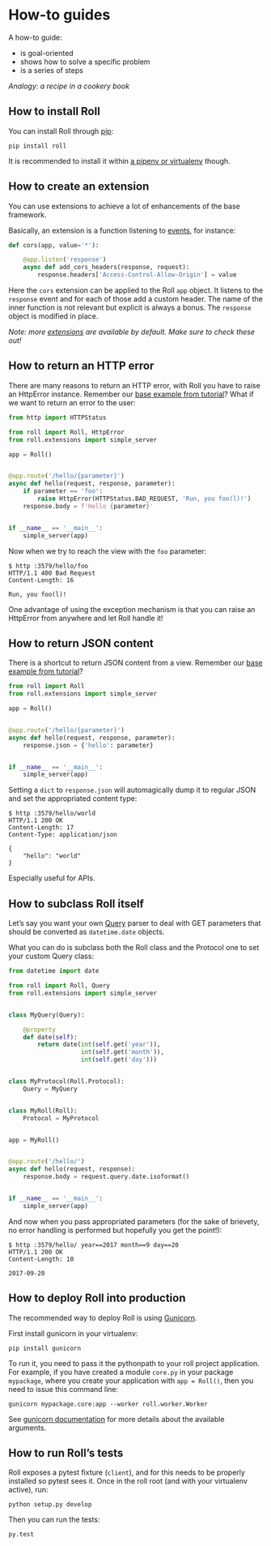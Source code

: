 # How-to guides

A how-to guide:

* is goal-oriented
* shows how to solve a specific problem
* is a series of steps

*Analogy: a recipe in a cookery book*


## How to install Roll

You can install Roll through [pip](https://pip.pypa.io/en/stable/):

    pip install roll

It is recommended to install it within
[a pipenv or virtualenv](http://docs.python-guide.org/en/latest/dev/virtualenvs/) though.


## How to create an extension

You can use extensions to achieve a lot of enhancements of the base
framework.

Basically, an extension is a function listening to
[events](reference.md#events), for instance:

```python
def cors(app, value='*'):

    @app.listen('response')
    async def add_cors_headers(response, request):
        response.headers['Access-Control-Allow-Origin'] = value
```

Here the `cors` extension can be applied to the Roll `app` object.
It listens to the `response` event and for each of those add a custom
header. The name of the inner function is not relevant but explicit is
always a bonus. The `response` object is modified in place.

*Note: more [extensions](reference.md#events) are available by default.
Make sure to check these out!*


## How to return an HTTP error

There are many reasons to return an HTTP error, with Roll you have to
raise an HttpError instance. Remember our
[base example from tutorial](tutorials.md#your-first-roll-application)?
What if we want to return an error to the user:

```python
from http import HTTPStatus

from roll import Roll, HttpError
from roll.extensions import simple_server

app = Roll()


@app.route('/hello/{parameter}')
async def hello(request, response, parameter):
    if parameter == 'foo':
        raise HttpError(HTTPStatus.BAD_REQUEST, 'Run, you foo(l)!')
    response.body = f'Hello {parameter}'


if __name__ == '__main__':
    simple_server(app)
```

Now when we try to reach the view with the `foo` parameter:

```
$ http :3579/hello/foo
HTTP/1.1 400 Bad Request
Content-Length: 16

Run, you foo(l)!
```

One advantage of using the exception mechanism is that you can raise an
HttpError from anywhere and let Roll handle it!


## How to return JSON content

There is a shortcut to return JSON content from a view. Remember our
[base example from tutorial](tutorials.md#your-first-roll-application)?

```python
from roll import Roll
from roll.extensions import simple_server

app = Roll()


@app.route('/hello/{parameter}')
async def hello(request, response, parameter):
    response.json = {'hello': parameter}


if __name__ == '__main__':
    simple_server(app)
```

Setting a `dict` to `response.json` will automagically dump it to
regular JSON and set the appropriated content type:

```
$ http :3579/hello/world
HTTP/1.1 200 OK
Content-Length: 17
Content-Type: application/json

{
    "hello": "world"
}
```

Especially useful for APIs.


## How to subclass Roll itself

Let’s say you want your own [Query](reference.md#core-objects) parser
to deal with GET parameters that should be converted as `datetime.date`
objects.

What you can do is subclass both the Roll class and the Protocol one
to set your custom Query class:

```python
from datetime import date

from roll import Roll, Query
from roll.extensions import simple_server


class MyQuery(Query):

    @property
    def date(self):
        return date(int(self.get('year')),
                    int(self.get('month')),
                    int(self.get('day')))


class MyProtocol(Roll.Protocol):
    Query = MyQuery


class MyRoll(Roll):
    Protocol = MyProtocol


app = MyRoll()


@app.route('/hello/')
async def hello(request, response):
    response.body = request.query.date.isoformat()


if __name__ == '__main__':
    simple_server(app)
```

And now when you pass appropriated parameters (for the sake of brievety,
no error handling is performed but hopefully you get the point!):

```
$ http :3579/hello/ year==2017 month==9 day==20
HTTP/1.1 200 OK
Content-Length: 10

2017-09-20
```


## How to deploy Roll into production

The recommended way to deploy Roll is using
[Gunicorn](http://docs.gunicorn.org/).

First install gunicorn in your virtualenv:

    pip install gunicorn

To run it, you need to pass it the pythonpath to your roll project
application. For example, if you have created a module `core.py`
in your package `mypackage`, where you create your application
with `app = Roll()`, then you need to issue this command line:

    gunicorn mypackage.core:app --worker roll.worker.Worker

See [gunicorn documentation](http://docs.gunicorn.org/en/stable/settings.html)
for more details about the available arguments.


## How to run Roll’s tests

Roll exposes a pytest fixture (`client`), and for this needs to be
properly installed so pytest sees it. Once in the roll root (and with
your virtualenv active), run:

    python setup.py develop

Then you can run the tests:

    py.test
